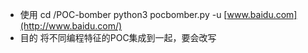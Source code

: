 - 使用
  cd /POC-bomber
  python3 pocbomber.py -u [www.baidu.com](http://www.baidu.com/)
- 目的
  将不同编程特征的POC集成到一起，要会改写